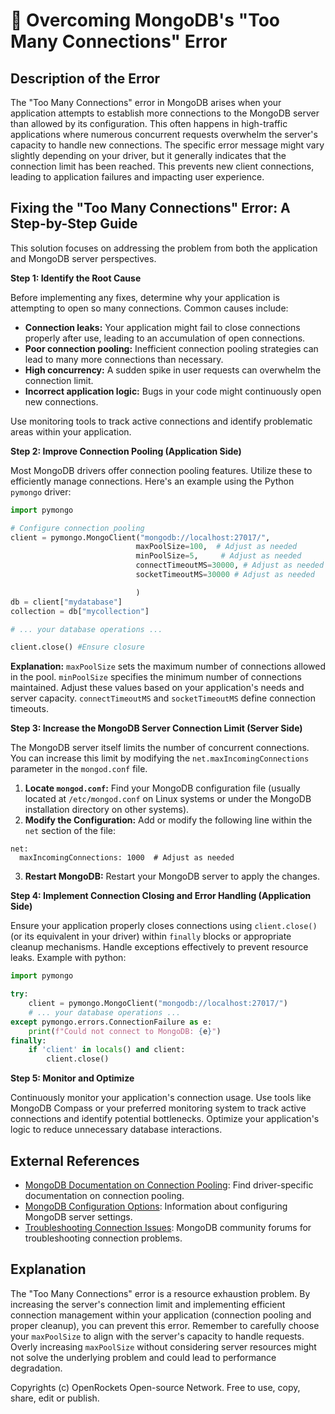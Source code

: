 # 🐞 Overcoming MongoDB's "Too Many Connections" Error


## Description of the Error

The "Too Many Connections" error in MongoDB arises when your application attempts to establish more connections to the MongoDB server than allowed by its configuration.  This often happens in high-traffic applications where numerous concurrent requests overwhelm the server's capacity to handle new connections.  The specific error message might vary slightly depending on your driver, but it generally indicates that the connection limit has been reached.  This prevents new client connections, leading to application failures and impacting user experience.


## Fixing the "Too Many Connections" Error: A Step-by-Step Guide

This solution focuses on addressing the problem from both the application and MongoDB server perspectives.

**Step 1: Identify the Root Cause**

Before implementing any fixes, determine why your application is attempting to open so many connections. Common causes include:

* **Connection leaks:** Your application might fail to close connections properly after use, leading to an accumulation of open connections.
* **Poor connection pooling:** Inefficient connection pooling strategies can lead to many more connections than necessary.
* **High concurrency:**  A sudden spike in user requests can overwhelm the connection limit.
* **Incorrect application logic:** Bugs in your code might continuously open new connections.

Use monitoring tools to track active connections and identify problematic areas within your application.


**Step 2:  Improve Connection Pooling (Application Side)**

Most MongoDB drivers offer connection pooling features. Utilize these to efficiently manage connections.  Here's an example using the Python `pymongo` driver:

```python
import pymongo

# Configure connection pooling
client = pymongo.MongoClient("mongodb://localhost:27017/",
                            maxPoolSize=100,  # Adjust as needed
                            minPoolSize=5,     # Adjust as needed
                            connectTimeoutMS=30000, # Adjust as needed
                            socketTimeoutMS=30000 # Adjust as needed

                            )
db = client["mydatabase"]
collection = db["mycollection"]

# ... your database operations ...

client.close() #Ensure closure
```

**Explanation:**  `maxPoolSize` sets the maximum number of connections allowed in the pool. `minPoolSize` specifies the minimum number of connections maintained.  Adjust these values based on your application's needs and server capacity. `connectTimeoutMS` and `socketTimeoutMS` define connection timeouts.

**Step 3: Increase the MongoDB Server Connection Limit (Server Side)**

The MongoDB server itself limits the number of concurrent connections. You can increase this limit by modifying the `net.maxIncomingConnections` parameter in the `mongod.conf` file.

1. **Locate `mongod.conf`:**  Find your MongoDB configuration file (usually located at `/etc/mongod.conf` on Linux systems or under the MongoDB installation directory on other systems).
2. **Modify the Configuration:** Add or modify the following line within the `net` section of the file:

```
net:
  maxIncomingConnections: 1000  # Adjust as needed
```

3. **Restart MongoDB:** Restart your MongoDB server to apply the changes.


**Step 4: Implement Connection Closing and Error Handling (Application Side)**

Ensure your application properly closes connections using `client.close()` (or its equivalent in your driver) within `finally` blocks or appropriate cleanup mechanisms.  Handle exceptions effectively to prevent resource leaks.  Example with python:


```python
import pymongo

try:
    client = pymongo.MongoClient("mongodb://localhost:27017/")
    # ... your database operations ...
except pymongo.errors.ConnectionFailure as e:
    print(f"Could not connect to MongoDB: {e}")
finally:
    if 'client' in locals() and client:
        client.close()
```

**Step 5: Monitor and Optimize**

Continuously monitor your application's connection usage. Use tools like MongoDB Compass or your preferred monitoring system to track active connections and identify potential bottlenecks. Optimize your application's logic to reduce unnecessary database interactions.


## External References

* [MongoDB Documentation on Connection Pooling](https://www.mongodb.com/docs/drivers/):  Find driver-specific documentation on connection pooling.
* [MongoDB Configuration Options](https://www.mongodb.com/docs/manual/reference/configuration-options/):  Information about configuring MongoDB server settings.
* [Troubleshooting Connection Issues](https://www.mongodb.com/community/forums/t/troubleshooting-connection-issues/14457):  MongoDB community forums for troubleshooting connection problems.


## Explanation

The "Too Many Connections" error is a resource exhaustion problem. By increasing the server's connection limit and implementing efficient connection management within your application (connection pooling and proper cleanup), you can prevent this error.  Remember to carefully choose your `maxPoolSize` to align with the server's capacity to handle requests. Overly increasing `maxPoolSize` without considering server resources might not solve the underlying problem and could lead to performance degradation.

Copyrights (c) OpenRockets Open-source Network. Free to use, copy, share, edit or publish.

